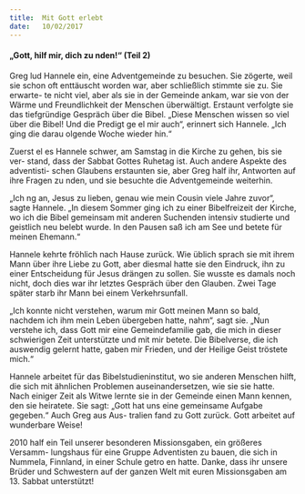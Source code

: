 ```yaml
---
title:  Mit Gott erlebt
date:   10/02/2017
---
```


#### „Gott, hilf mir, dich zu  nden!“ (Teil 2)

Greg lud Hannele ein, eine Adventgemeinde zu besuchen. Sie zögerte, weil sie schon oft enttäuscht worden war, aber schließlich stimmte sie zu. Sie erwarte- te nicht viel, aber als sie in der Gemeinde ankam, war sie von der Wärme und Freundlichkeit der Menschen überwältigt. Erstaunt verfolgte sie das tiefgründige Gespräch über die Bibel. „Diese Menschen wissen so viel über die Bibel! Und die Predigt ge el mir auch“, erinnert sich Hannele. „Ich ging die darau olgende Woche wieder hin.“

Zuerst  el es Hannele schwer, am Samstag in die Kirche zu gehen, bis sie ver- stand, dass der Sabbat Gottes Ruhetag ist. Auch andere Aspekte des adventisti- schen Glaubens erstaunten sie, aber Greg half ihr, Antworten auf ihre Fragen zu  nden, und sie besuchte die Adventgemeinde weiterhin.

„Ich  ng an, Jesus zu lieben, genau wie mein Cousin viele Jahre zuvor“, sagte Hannele. „In diesem Sommer ging ich zu einer Bibelfreizeit der Kirche, wo ich die Bibel gemeinsam mit anderen Suchenden intensiv studierte und geistlich neu belebt wurde. In den Pausen saß ich am See und betete für meinen Ehemann.“

Hannele kehrte fröhlich nach Hause zurück. Wie üblich sprach sie mit ihrem Mann über ihre Liebe zu Gott, aber diesmal hatte sie den Eindruck, ihn zu einer Entscheidung für Jesus drängen zu sollen. Sie wusste es damals noch nicht, doch dies war ihr letztes Gespräch über den Glauben. Zwei Tage später starb ihr Mann bei einem Verkehrsunfall.

„Ich konnte nicht verstehen, warum mir Gott meinen Mann so bald, nachdem ich ihm mein Leben übergeben hatte, nahm“, sagt sie. „Nun verstehe ich, dass Gott mir eine Gemeindefamilie gab, die mich in dieser schwierigen Zeit unterstützte und mit mir betete. Die Bibelverse, die ich auswendig gelernt hatte, gaben mir Frieden, und der Heilige Geist tröstete mich.“

Hannele arbeitet für das Bibelstudieninstitut, wo sie anderen Menschen hilft, die sich mit ähnlichen Problemen auseinandersetzen, wie sie sie hatte. Nach einiger Zeit als Witwe lernte sie in der Gemeinde einen Mann kennen, den sie heiratete. Sie sagt: „Gott hat uns eine gemeinsame Aufgabe gegeben.“ Auch Greg aus Aus- tralien fand zu Gott zurück. Gott arbeitet auf wunderbare Weise!

2010 half ein Teil unserer besonderen Missionsgaben, ein größeres Versamm- lungshaus für eine Gruppe Adventisten zu bauen, die sich in Nummela, Finnland, in einer Schule getro en hatte. Danke, dass ihr unsere Brüder und Schwestern auf der ganzen Welt mit euren Missionsgaben am 13. Sabbat unterstützt!
